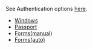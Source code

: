 See Authentication options [here](../Web.config).
* [Windows](../Web.config/AuthenticationWindows)
* [Passport](../Web.config/AuthenticationPassport)
* [Forms(manual)](../Web.config/ManualAuthentication) 
* [Forms(auto)](../Web.config/InternalAuthentication)
